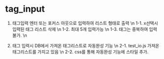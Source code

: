 # tag_input

1. 태그입력 엔터 또는 포커스 아웃으로 입력하여 리스트 형태로 출력 \n
1-1. x선택시 입력된 태그 리스트 삭제 \n
1-2. 최대 5개 입력가능 \n
1-3. 태그는 중복하여 입력 불가. \n

2. 태그 입력시 DB에서 가져온 태그리스트로 자동완성 기능 \n
2-1. test_io.js 가져온 태그리스트를 가지고 있음 \n
2-2. css를 통해 자동완성 기능에 스타일 추가.
